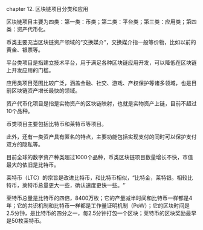 chapter 12. 区块链项目分类和应用

区块链项目主要为四类：第一类：币类；第二类：平台类；第三类：应用类；第四类：资产代币化。

币类主要充当区块链资产领域的“交换媒介”，交换媒介指一般等价物，比如以前的黄金、银票等。

平台类项目是指建立技术平台，用于满足各种区块链应用开发，可以降低在区块链上开发应用的门槛。

应用类项目范围比较广泛，涵盖金融、社交、游戏、产权保护等诸多领域，也是目前区块链资产增长最快的领域。

资产代币化项目是指是实物资产的区块链映射，也就是实物资产上链，目前不超过10个品种。

币类项目主要包括比特币和莱特币等项目。

此外，还有一类资产具有匿名的特点，主要功能包括实现支付的同时可以保护支付双方的隐私等。

目前全球的数字资产种类超过1000个品种，币类区块链项目数量增长不快，市值最大的依旧是比特币。

莱特币（LTC）的宗旨是改进比特币，和比特币相似，“比特金，莱特银。相较比特币，莱特币总量更大一些，确认速度更快一些。‘’

莱特币总量是比特币的四倍，8400万枚；它的产量减半时间和比特币一样都是4年；它的共识机制和比特币一样都是工作量证明机制（PoW）；它的区块时间是2.5分钟，是比特币的四分之一，每2.5分钟打包一个区块；莱特币的区块奖励最早是50枚莱特币。